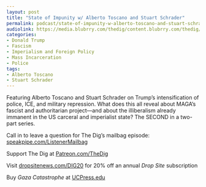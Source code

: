 ```yaml
---
layout: post
title: "State of Impunity w/ Alberto Toscano and Stuart Schrader"
permalink: podcast/state-of-impunity-w-alberto-toscano-and-stuart-schrader/
audiolink: https://media.blubrry.com/thedig/content.blubrry.com/thedig/The_Dig-EP_500-StateOfImpunity.mp3
categories:
- Donald Trump
- Fascism
- Imperialism and Foreign Policy
- Mass Incarceration
- Police
tags:
- Alberto Toscano
- Stuart Schrader
---
```


Featuring Alberto Toscano and Stuart Schrader on Trump’s intensification of police, ICE, and military repression. What does this all reveal about MAGA’s fascist and authoritarian project—and about the illiberalism already immanent in the US carceral and imperialist state? The SECOND in a two-part series.

Call in to leave a question for The Dig’s mailbag episode: [speakpipe.com/ListenerMailbag](http://speakpipe.com/ListenerMailbag)

Support The Dig at [Patreon.com/TheDig](http://Patreon.com/TheDig)

Visit [dropsitenews.com/DIG20](http://dropsitenews.com/DIG20) for 20% off an annual *Drop Site* subscription

Buy *Gaza Catastrophe* at [UCPress.edu](http://UCPress.edu)

